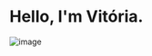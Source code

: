 # Hello, I'm Vitória.
![image](https://user-images.githubusercontent.com/83734367/193837153-f188b8de-8d84-40c4-a7da-38a8a8fb4e08.png)
